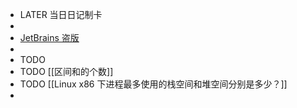 - LATER  当日日记制卡
-
- [JetBrains 盗版]([http://jetbra.in/s](http://jetbra.in/s))
-
- TODO
- TODO [[区间和的个数]]
- TODO [[Linux x86 下进程最多使用的栈空间和堆空间分别是多少？]]
-